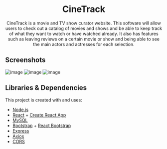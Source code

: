 <h1 align = 'center'>CineTrack</h1> 
<p align = 'center'>
CineTrack is a movie and TV show curator website. This software will allow users to check out a catalog of movies and shows and be able to keep track of what they want to watch or have watched already. It also has features such as leaving reviews on a certain movie or show and being able to see the main actors and actresses for each selection. 
</p>

## Screenshots


![image](https://user-images.githubusercontent.com/31744748/214913267-6168be13-b22a-4884-ae4e-a037104ee073.png)
![image](https://user-images.githubusercontent.com/31744748/214913296-7c633eb2-4211-4748-9abb-2781ab252f8d.png)
![image](https://user-images.githubusercontent.com/31744748/214913314-3b07f3a1-33a6-4780-9bea-9d2d376ecdfc.png)


## Libraries & Dependencies
This project is created with and uses:

- [Node.js](https://nodejs.org)
- [React](https://reactjs.org) + [Create React App](https://create-react-app.dev/)
- [MySQL](https://www.npmjs.com/package/mysql)
- [Bootstrap](https://getbootstrap.com) + [React Bootstrap](https://react-bootstrap.github.io) 
- [Express](expressjs.com)
- [Axios](https://axios-http.com/)
- [CORS](https://www.npmjs.com/package/cors)
